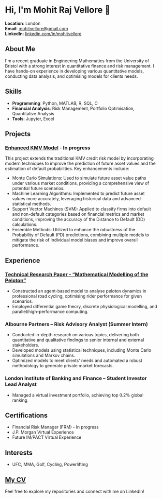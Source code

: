 # Hi, I'm Mohit Raj Vellore 👋

**Location**: London  
**Email**: mohitvellore@gmail.com  
**LinkedIn**: [linkedin.com/in/mohitvellore](https://www.linkedin.com/in/mohitvellore)

## About Me
I'm a recent graduate in Engineering Mathematics from the University of Bristol with a strong interest in quantitative finance and risk management. I have hands-on experience in developing various quantitative models, conducting data analysis, and optimising models for clients needs.

## Skills
- **Programming**: Python, MATLAB, R, SQL, C
- **Financial Analysis**: Risk Management, Portfolio Optimisation, Quantitative Analysis
- **Tools**: Jupyter, Excel

## Projects
### [Enhanced KMV Model]([https://github.com/MohitVellore/ML-Enhanced-DCF](https://github.com/MohitVellore/Enhanced-KMV-model)) - In progress
This project extends the traditional KMV credit risk model by incorporating modern techniques to improve the prediction of future asset values and the estimation of default probabilities. Key enhancements include:
- Monte Carlo Simulations: Used to simulate future asset value paths under various market conditions, providing a comprehensive view of potential future scenarios.
- Machine Learning Algorithms: Implemented to predict future asset values more accurately, leveraging historical data and advanced statistical methods.
- Support Vector Machines (SVM): Applied to classify firms into default and non-default categories based on financial metrics and market conditions, improving the accuracy of the Distance to Default (DD) calculations.
- Ensemble Methods: Utilized to enhance the robustness of the Probability of Default (PD) predictions, combining multiple models to mitigate the risk of individual model biases and improve overall performance.

## Experience
### [Technical Research Paper - “Mathematical Modelling of the Peloton”](https://github.com/MohitVellore/Technical-Research-Paper-/tree/main)
- Constructed an agent-based model to analyse peloton dynamics in professional road cycling, optimising rider performance for given scenarios.
- Employed differential game theory, discrete physiological modelling, and parallel/high-performance computing.

### Albourne Partners – Risk Advisory Analyst (Summer Intern)
- Conducted in-depth research on various topics, delivering both quantitative and qualitative findings to senior internal and external stakeholders.
- Developed models using statistical techniques, including Monte Carlo simulations and Markov chains.
- Optimized models to meet clients' needs and automated a robust methodology to generate private market forecasts.

### London Institute of Banking and Finance – Student Investor Lead Analyst
- Managed a virtual investment portfolio, achieving top 0.2% global ranking.

## Certifications
- Financial Risk Manager (FRM) - In progress
- J.P. Morgan Virtual Experience
- Future IM/PACT Virtual Experience

## Interests
- UFC, MMA, Golf, Cycling, Powerlifting

## [My CV](https://github.com/MohitVellore/MohitVellore/blob/main/Mohit%20Raj%20Vellore%20CV.pdf)

Feel free to explore my repositories and connect with me on LinkedIn!

